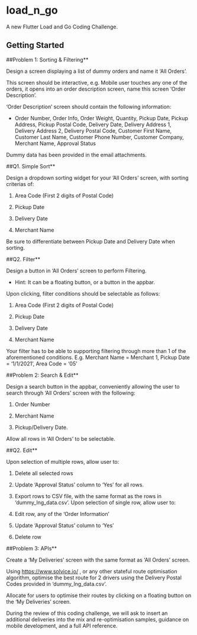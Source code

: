 # load_n_go

A new Flutter Load and Go Coding Challenge.

## Getting Started

##Problem 1: Sorting & Filtering**

Design a screen displaying a list of dummy orders and name it ‘All Orders’.

This screen should be interactive, e.g. Mobile user touches any one of the orders, it opens into an order description screen, name this screen ‘Order Description’.

‘Order Description’ screen should contain the following information:

- Order Number, Order Info, Order Weight, Quantity, Pickup Date, Pickup Address, Pickup Postal Code, Delivery Date, Delivery Address 1, Delivery Address 2, Delivery Postal Code, Customer First Name, Customer Last Name, Customer Phone Number, Customer Company, Merchant Name, Approval Status

Dummy data has been provided in the email attachments.

##Q1. Simple Sort**

Design a dropdown sorting widget for your ’All Orders’ screen, with sorting criterias of:

1. Area Code (First 2 digits of Postal Code)

2. Pickup Date

3. Delivery Date

4. Merchant Name

Be sure to differentiate between Pickup Date and Delivery Date when sorting.

##Q2. Filter**

Design a button in ‘All Orders’ screen to perform Filtering.

- Hint: It can be a floating button, or a button in the appbar.

Upon clicking, filter conditions should be selectable as follows:

1. Area Code (First 2 digits of Postal Code)

2. Pickup Date

3. Delivery Date

4. Merchant Name

Your filter has to be able to supporting filtering through more than 1 of the aforementioned conditions. E.g. Merchant Name = Merchant 1, Pickup Date = ‘1/1/2021’, Area Code = ‘05’

##Problem 2: Search & Edit**

Design a search button in the appbar, conveniently allowing the user to search through ‘All Orders’ screen with the following:

1. Order Number

2. Merchant Name

3. Pickup/Delivery Date.

Allow all rows in ‘All Orders’ to be selectable.

##Q2. Edit**

Upon selection of multiple rows, allow user to:

1. Delete all selected rows

2. Update ‘Approval Status’ column to ‘Yes’ for all rows.

3. Export rows to CSV file, with the same format as the rows in ‘dummy_lng_data.csv’. Upon selection of single row, allow user to:

1. Edit row, any of the ‘Order Information’

2. Update ‘Approval Status’ column to ‘Yes’

3. Delete row

##Problem 3: APIs**

Create a ‘My Deliveries’ screen with the same format as ‘All Orders’ screen.

Using https://www.solvice.io/ , or any other stateful route optimisation algorithm, optimise the best route for 2 drivers using the Delivery Postal Codes provided in ‘dummy_lng_data.csv’.

Allocate for users to optimise their routes by clicking on a floating button on the ‘My Deliveries’ screen.

During the review of this coding challenge, we will ask to insert an additional deliveries into the mix and re-optimisation
samples, guidance on mobile development, and a full API reference.
